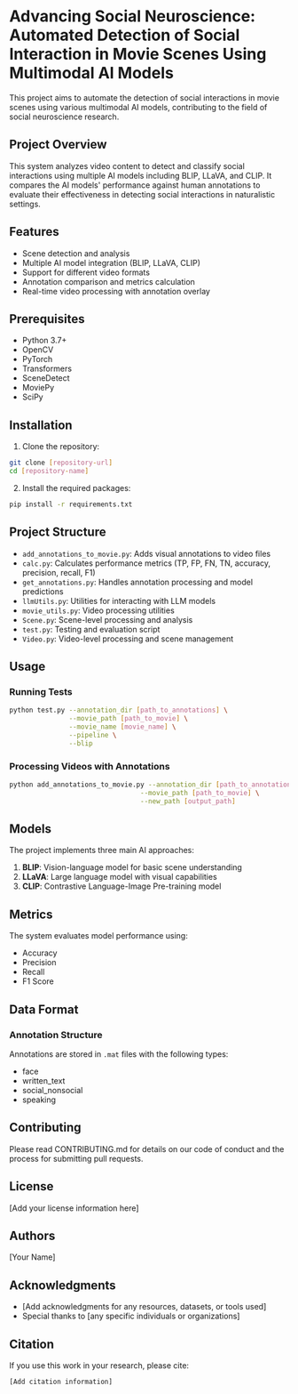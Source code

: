 # Advancing Social Neuroscience: Automated Detection of Social Interaction in Movie Scenes Using Multimodal AI Models

This project aims to automate the detection of social interactions in movie scenes using various multimodal AI models, contributing to the field of social neuroscience research.

## Project Overview

This system analyzes video content to detect and classify social interactions using multiple AI models including BLIP, LLaVA, and CLIP. It compares the AI models' performance against human annotations to evaluate their effectiveness in detecting social interactions in naturalistic settings.

## Features

- Scene detection and analysis
- Multiple AI model integration (BLIP, LLaVA, CLIP)
- Support for different video formats
- Annotation comparison and metrics calculation
- Real-time video processing with annotation overlay

## Prerequisites

- Python 3.7+
- OpenCV
- PyTorch
- Transformers
- SceneDetect
- MoviePy
- SciPy

## Installation

1. Clone the repository:
```bash
git clone [repository-url]
cd [repository-name]
```

2. Install the required packages:
```bash
pip install -r requirements.txt
```

## Project Structure

- `add_annotations_to_movie.py`: Adds visual annotations to video files
- `calc.py`: Calculates performance metrics (TP, FP, FN, TN, accuracy, precision, recall, F1)
- `get_annotations.py`: Handles annotation processing and model predictions
- `llmUtils.py`: Utilities for interacting with LLM models
- `movie_utils.py`: Video processing utilities
- `Scene.py`: Scene-level processing and analysis
- `test.py`: Testing and evaluation script
- `Video.py`: Video-level processing and scene management

## Usage

### Running Tests

```bash
python test.py --annotation_dir [path_to_annotations] \
               --movie_path [path_to_movie] \
               --movie_name [movie_name] \
               --pipeline \
               --blip
```

### Processing Videos with Annotations

```bash
python add_annotations_to_movie.py --annotation_dir [path_to_annotations] \
                                 --movie_path [path_to_movie] \
                                 --new_path [output_path]
```

## Models

The project implements three main AI approaches:
1. **BLIP**: Vision-language model for basic scene understanding
2. **LLaVA**: Large language model with visual capabilities
3. **CLIP**: Contrastive Language-Image Pre-training model

## Metrics

The system evaluates model performance using:
- Accuracy
- Precision
- Recall
- F1 Score

## Data Format

### Annotation Structure
Annotations are stored in `.mat` files with the following types:
- face
- written_text
- social_nonsocial
- speaking

## Contributing

Please read CONTRIBUTING.md for details on our code of conduct and the process for submitting pull requests.

## License

[Add your license information here]

## Authors

[Your Name]

## Acknowledgments

- [Add acknowledgments for any resources, datasets, or tools used]
- Special thanks to [any specific individuals or organizations]

## Citation

If you use this work in your research, please cite:

```
[Add citation information]
```
